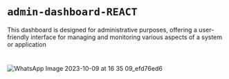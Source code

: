 # `admin-dashboard-REACT`
This dashboard is designed for administrative purposes, offering a user-friendly interface for managing and monitoring various aspects of a system or application
#
![WhatsApp Image 2023-10-09 at 16 35 09_efd76ed6](https://github.com/besthor/admin-dashboard-REACT/assets/111004790/c07ac267-da2e-4bb9-bc19-8564a6a435e6)
